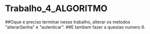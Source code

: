 # Trabalho_4_ALGORITMO
##Oque e preciso terminar nesse trabalho, alterar os metodos "alterarSenha" e "autenticar".
##E tambem fazer a questao numero 6.
